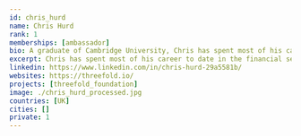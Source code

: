 ```yaml
---
id: chris_hurd
name: Chris Hurd
rank: 1
memberships: [ambassador]
bio: A graduate of Cambridge University, Chris has spent most of his career to date in the financial services sector, with the last 20 years spent in senior banking roles in London, Singapore and Moscow. These and other previous positions have contributed to a rich and varied set of skills and experience which he is now deploying in the non-executive and advisory spheres. In this context, the aims of ThreeFold Foundation are both close to his heart and offer the opportunity for him to make a strong contribution and impact. Chris is married with 3 children and currently resides in the UK, but travels widely and maintains strong ties with Asia in particular. He greatly enjoys working with people and exploring new interests and cultures. Ambassador fell in love with Threefold ThreeFold Foundation offers new channels of access and investment to a very diverse audience and so deserves to succeed. It is a step into the future whose potential for good knows no boundaries.
excerpt: Chris has spent most of his career to date in the financial services sector.
linkedin: https://www.linkedin.com/in/chris-hurd-29a5581b/
websites: https://threefold.io/
projects: [threefold_foundation]
image: ./chris_hurd_processed.jpg
countries: [UK]
cities: []
private: 1
---
```

